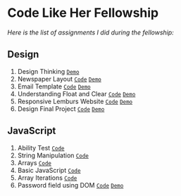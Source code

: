 # Code Like Her Fellowship
*Here is the list of assignments I did during the fellowship:*

## Design
1. Design Thinking [`Demo`](/design/1.design_thinking/design_thinking.pdf)
2. Newspaper Layout [`Code`](design/2.newspaper/) [`Demo`](https://coderushnepal.github.io/YunikaBajracharya/design/2.newspaper/)
3. Email Template [`Code`](design/3.email_template/) [`Demo`](https://coderushnepal.github.io/YunikaBajracharya/design/3.email_template/)
4. Understanding Float and Clear [`Code`](design/4.float_clear/) [`Demo`](https://coderushnepal.github.io/YunikaBajracharya/design/4.float_clear/)
5. Responsive Lemburs Website [`Code`](design/5.lemburs_website/) [`Demo`](https://coderushnepal.github.io/YunikaBajracharya/design/5.lemburs_website/)
6. Design Final Project [`Code`](design/6.final_project/) [`Demo`](https://coderushnepal.github.io/YunikaBajracharya/design/6.final_project/)

## JavaScript
1. Ability Test [`Code`](/javascript/1.ability_test/)
2. String Manipulation [`Code`](/javascript/2.string_manipulation/)
3. Arrays [`Code`](/javascript/3.arrays/)
4. Basic JavaScript [`Code`](/javascript/4.basic_javascript/)
5. Array Iterations [`Code`](/javascript/5.array_iterations/)
6. Password field using DOM [`Code`](/javascript/6.password_field_using_DOM/) [`Demo`](https://coderushnepal.github.io/YunikaBajracharya/javascript/6.password_field_using_DOM/)
